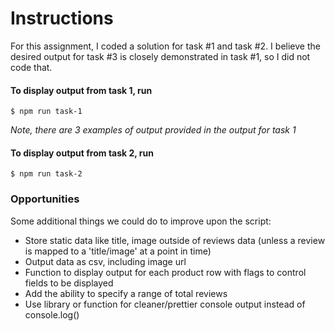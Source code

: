 # Instructions

For this assignment, I coded a solution for task #1 and task #2.  I believe the desired output for task #3 is closely demonstrated in task #1, so I did not code that.

#### To display output from task 1, run

`$ npm run task-1`

_Note, there are 3 examples of output provided in the output for task 1_

#### To display output from task 2, run

`$ npm run task-2`

### Opportunities

Some additional things we could do to improve upon the script:
 - Store static data like title, image outside of reviews data (unless a review is mapped to a 'title/image' at a point in time)
 - Output data as csv, including image url
 - Function to display output for each product row with flags to control fields to be displayed
 - Add the ability to specify a range of total reviews
 - Use library or function for cleaner/prettier console output instead of console.log()